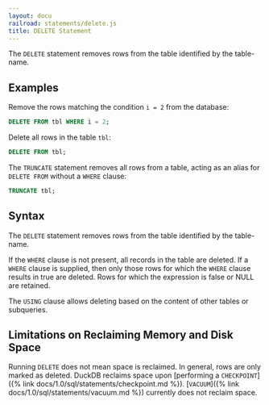```yaml
---
layout: docu
railroad: statements/delete.js
title: DELETE Statement
---
```


The `DELETE` statement removes rows from the table identified by the table-name.

## Examples

Remove the rows matching the condition `i = 2` from the database:

```sql
DELETE FROM tbl WHERE i = 2;
```

Delete all rows in the table `tbl`:

```sql
DELETE FROM tbl;
```

The `TRUNCATE` statement removes all rows from a table, acting as an alias for `DELETE FROM` without a `WHERE` clause:

```sql
TRUNCATE tbl;
```

## Syntax

<div id="rrdiagram"></div>

The `DELETE` statement removes rows from the table identified by the table-name.

If the `WHERE` clause is not present, all records in the table are deleted. If a `WHERE` clause is supplied, then only those rows for which the `WHERE` clause results in true are deleted. Rows for which the expression is false or NULL are retained.

The `USING` clause allows deleting based on the content of other tables or subqueries.

## Limitations on Reclaiming Memory and Disk Space

Running `DELETE` does not mean space is reclaimed. In general, rows are only marked as deleted. DuckDB reclaims space upon [performing a `CHECKPOINT`]({% link docs/1.0/sql/statements/checkpoint.md %}). [`VACUUM`]({% link docs/1.0/sql/statements/vacuum.md %}) currently does not reclaim space.